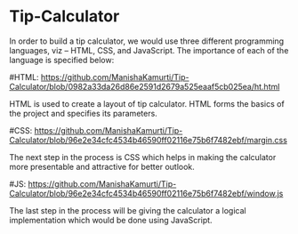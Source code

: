 # Tip-Calculator

In order to build a tip calculator, we would use three different programming languages, viz – HTML, CSS, and JavaScript. The importance of each of the language is specified below:

#HTML: https://github.com/ManishaKamurti/Tip-Calculator/blob/0982a33da26d86e2591d2679a525eaaf5cb025ea/ht.html

HTML is used to create a layout of tip calculator. HTML forms the basics of the project and specifies its parameters.


#CSS: https://github.com/ManishaKamurti/Tip-Calculator/blob/96e2e34cfc4534b46590ff02116e75b6f7482ebf/margin.css

The next step in the process is CSS which helps in making the calculator more presentable and attractive for better outlook.


#JS: https://github.com/ManishaKamurti/Tip-Calculator/blob/96e2e34cfc4534b46590ff02116e75b6f7482ebf/window.js

The last step in the process will be giving the calculator a logical implementation which would be done using JavaScript.
